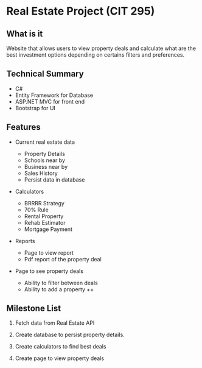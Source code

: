 # Real Estate Project (CIT 295)
## What is it

Website that allows users to view property deals and calculate what are the best investment options depending on certains filters and preferences.

## Technical Summary

* C#
* Entity Framework for Database
* ASP.NET MVC for front end
* Bootstrap for UI

## Features

* Current real estate data
  * Property Details
  * Schools near by
  * Business near by
  * Sales History
  * Persist data in database

* Calculators
  * BRRRR Strategy
  * 70% Rule
  * Rental Property
  * Rehab Estimator
  * Mortgage Payment

* Reports
  * Page to view report
  * Pdf report of the property deal

* Page to see property deals
  * Ability to filter between deals
  * Ability to add a property ++

## Milestone List

1. Fetch data from Real Estate API

2. Create database to persist property details.

3. Create calculators to find best deals

4. Create page to view property deals

